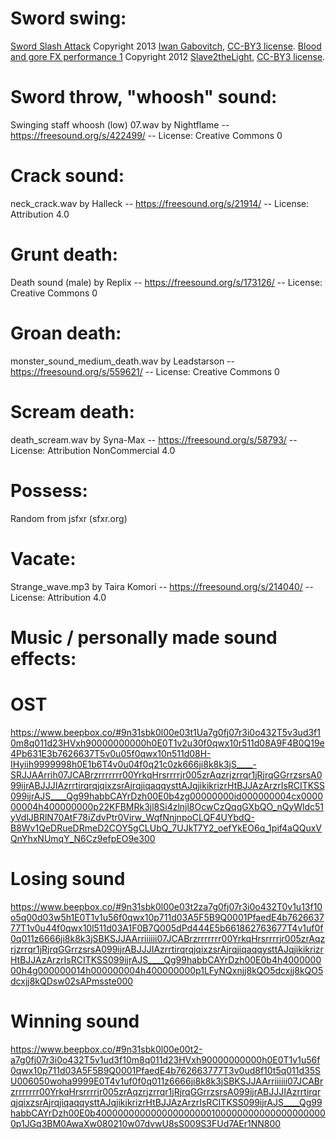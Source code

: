 # Sword swing:
[Sword Slash Attack](http://www.freesound.org/people/qubodup/sounds/184422/) Copyright 2013 [Iwan Gabovitch](http://qubodup.net/), [CC-BY3 license](http://creativecommons.org/licenses/by/3.0/).  [Blood and gore FX performance 1](http://freesound.org/people/Slave2theLight/sounds/157112/) Copyright 2012 [Slave2theLight](http://freesound.org/people/Slave2theLight/), [CC-BY3 license](http://creativecommons.org/licenses/by/3.0/).
# Sword throw, "whoosh" sound:
 Swinging staff whoosh (low) 07.wav by Nightflame -- https://freesound.org/s/422499/ -- License: Creative Commons 0
# Crack sound:
neck_crack.wav by Halleck -- https://freesound.org/s/21914/ -- License: Attribution 4.0
# Grunt death:
Death sound (male) by Replix -- https://freesound.org/s/173126/ -- License: Creative Commons 0
# Groan death:
monster_sound_medium_death.wav by Leadstarson -- https://freesound.org/s/559621/ -- License: Creative Commons 0
# Scream death:
death_scream.wav by Syna-Max -- https://freesound.org/s/58793/ -- License: Attribution NonCommercial 4.0
# Possess:
Random from jsfxr (sfxr.org)
# Vacate:
Strange_wave.mp3 by Taira Komori -- https://freesound.org/s/214040/ -- License: Attribution 4.0

# Music / personally made sound effects:
# OST
https://www.beepbox.co/#9n31sbk0l00e03t1Ua7g0fj07r3i0o432T5v3ud3f10m8q011d23HVxh90000000000h0E0T1v2u30f0qwx10r511d08A9F4B0Q19e4Pb631E3b7626637T5v0u05f0qwx10n511d08H-IHyiih9999998h0E1b6T4v0u04f0q21c0zk666ji8k8k3jS____-SRJJAArrih07JCABrzrrrrrrr00YrkqHrsrrrrjr005zrAqzrjzrrqr1jRjrqGGrrzsrsA099ijrABJJJIAzrrtirqrqjqixzsrAjrqjiqaqqysttAJqjikikrizrHtBJJAzArzrIsRCITKSS099ijrAJS____Qg99habbCAYrDzh00E0b4zg00000000id000000004cx000000004h400000000p22KFBMRk3jl8Si4zlnjl8OcwCzQqqGXbQO_nQyWldc51yVdlJBRlN70AtF78iZdvPtr0Virw_WqfNnjnpoCLQF4UYbdQ-B8Wv1QeDRueDRmeD2COY5gCLUbQ_7UJkT7Y2_oefYkEO6q_1pif4aQQuxVQnYhxNUmqY_N6Cz9efpEO9e300

# Losing sound
https://www.beepbox.co/#9n31sbk0l00e03t2za7g0fj07r3i0o432T0v1u13f10o5q00d03w5h1E0T1v1u56f0qwx10p711d03A5F5B9Q0001PfaedE4b762663777T1v0u44f0qwx10l511d03A1F0B7Q005dPd444E5b661862763677T4v1uf0f0q011z6666ji8k8k3jSBKSJJAArriiiiii07JCABrzrrrrrrr00YrkqHrsrrrrjr005zrAqzrjzrrqr1jRjrqGGrrzsrsA099ijrABJJJIAzrrtirqrqjqixzsrAjrqjiqaqqysttAJqjikikrizrHtBJJAzArzrIsRCITKSS099ijrAJS____Qg99habbCAYrDzh00E0b4h400000000h4g000000014h000000004h400000000p1LFyNQxnjj8kQO5dcxjj8kQO5dcxjj8kQDsw02sAPmsste000

# Winning sound
https://www.beepbox.co/#9n31sbk0l00e00t2-a7g0fj07r3i0o432T5v1ud3f10m8q011d23HVxh90000000000h0E0T1v1u56f0qwx10p711d03A5F5B9Q0001PfaedE4b762663777T3v0ud8f10t5q011d35SU006050woha9999E0T4v1uf0f0q011z6666ji8k8k3jSBKSJJAArriiiiii07JCABrzrrrrrrr00YrkqHrsrrrrjr005zrAqzrjzrrqr1jRjrqGGrrzsrsA099ijrABJJJIAzrrtirqrqjqixzsrAjrqjiqaqqysttAJqjikikrizrHtBJJAzArzrIsRCITKSS099ijrAJS____Qg99habbCAYrDzh00E0b4000000000000000000001000000000000000000000p1JGq3BM0AwaXw080210w07dvwU8sS009S3FUd7AEr1NN800
